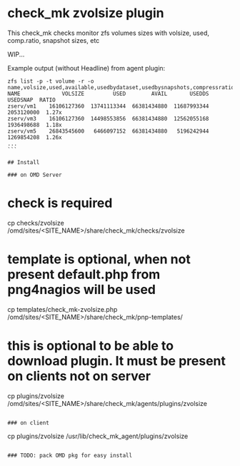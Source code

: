 # check_mk zvolsize plugin

This check_mk checks monitor zfs volumes sizes with volsize, used, comp.ratio, snapshot sizes, etc

WIP...

Example output (without Headline) from agent plugin:

````
zfs list -p -t volume -r -o name,volsize,used,available,usedbydataset,usedbysnapshots,compressratio
NAME             VOLSIZE         USED        AVAIL       USEDDS    USEDSNAP  RATIO
zserv/vm1    16106127360  13741113344  66381434880  11687993344  2053120000  1.27x
zserv/vm3    16106127360  14498553856  66381434880  12562055168  1936498688  1.18x
zserv/vm5    26843545600   6466097152  66381434880   5196242944  1269854208  1.26x
...
```

## Install

### on OMD Server
````
# check is required
cp checks/zvolsize  /omd/sites/<SITE_NAME>/share/check_mk/checks/zvolsize

# template is optional, when not present default.php from png4nagios will be used
cp templates/check_mk-zvolsize.php /omd/sites/<SITE_NAME>/share/check_mk/pnp-templates/

# this is optional to be able to download plugin. It must be present on clients not on server
cp plugins/zvolsize /omd/sites/<SITE_NAME>/share/check_mk/agents/plugins/zvolsize




```  

### on client
```
cp plugins/zvolsize /usr/lib/check_mk_agent/plugins/zvolsize
```

### TODO: pack OMD pkg for easy install

